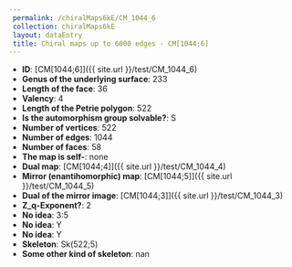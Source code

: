 ```yaml
--- 
 permalink: /chiralMaps6kE/CM_1044_6 
 collection: chiralMaps6kE
 layout: dataEntry
 title: Chiral maps up to 6000 edges - CM[1044;6]
---
```


- **ID**: [CM[1044;6]]({{ site.url }}/test/CM_1044_6)
- **Genus of the underlying surface**: 233
- **Length of the face**: 36
- **Valency**: 4
- **Length of the Petrie polygon**: 522
- **Is the automorphism group solvable?**: S
- **Number of vertices**: 522
- **Number of edges**: 1044
- **Number of faces**: 58
- **The map is self-**: none
- **Dual map**: [CM[1044;4]]({{ site.url }}/test/CM_1044_4)
- **Mirror (enantihomorphic) map**: [CM[1044;5]]({{ site.url }}/test/CM_1044_5)
- **Dual of the mirror image**: [CM[1044;3]]({{ site.url }}/test/CM_1044_3)
- **Z_q-Exponent?**: 2
- **No idea**:  3:5
- **No idea**: Y
- **No idea**: Y
- **Skeleton**: Sk(522;5)
- **Some other kind of skeleton**: nan
